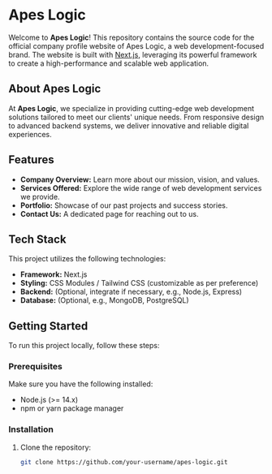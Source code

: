 # Apes Logic

Welcome to **Apes Logic**! This repository contains the source code for the official company profile website of Apes Logic, a web development-focused brand. The website is built with [Next.js](https://nextjs.org/), leveraging its powerful framework to create a high-performance and scalable web application.

## About Apes Logic

At **Apes Logic**, we specialize in providing cutting-edge web development solutions tailored to meet our clients' unique needs. From responsive design to advanced backend systems, we deliver innovative and reliable digital experiences.

## Features

- **Company Overview:** Learn more about our mission, vision, and values.
- **Services Offered:** Explore the wide range of web development services we provide.
- **Portfolio:** Showcase of our past projects and success stories.
- **Contact Us:** A dedicated page for reaching out to us.

## Tech Stack

This project utilizes the following technologies:

- **Framework:** Next.js
- **Styling:** CSS Modules / Tailwind CSS (customizable as per preference)
- **Backend:** (Optional, integrate if necessary, e.g., Node.js, Express)
- **Database:** (Optional, e.g., MongoDB, PostgreSQL)

## Getting Started

To run this project locally, follow these steps:

### Prerequisites

Make sure you have the following installed:

- Node.js (>= 14.x)
- npm or yarn package manager

### Installation

1. Clone the repository:
   ```bash
   git clone https://github.com/your-username/apes-logic.git
   ```
